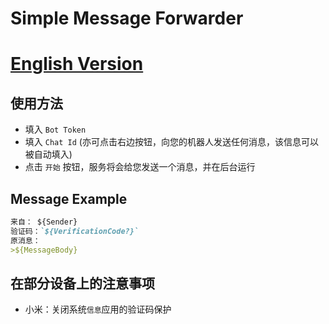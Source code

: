 # Simple Message Forwarder
# [English Version](./README.MD)
## 使用方法
- 填入 `Bot Token`
- 填入 `Chat Id` (亦可点击右边按钮，向您的机器人发送任何消息，该信息可以被自动填入)
- 点击 `开始` 按钮，服务将会给您发送一个消息，并在后台运行

## Message Example
```Markdown
来自： ${Sender}
验证码：`${VerificationCode?}`
原消息：
>${MessageBody}
```

## 在部分设备上的注意事项
- 小米：关闭系统`信息`应用的验证码保护